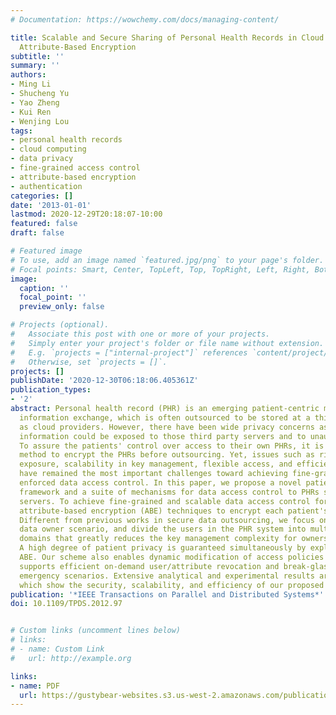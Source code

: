 ```yaml
---
# Documentation: https://wowchemy.com/docs/managing-content/

title: Scalable and Secure Sharing of Personal Health Records in Cloud Computing Using
  Attribute-Based Encryption
subtitle: ''
summary: ''
authors:
- Ming Li
- Shucheng Yu
- Yao Zheng
- Kui Ren
- Wenjing Lou
tags:
- personal health records
- cloud computing
- data privacy
- fine-grained access control
- attribute-based encryption
- authentication
categories: []
date: '2013-01-01'
lastmod: 2020-12-29T20:18:07-10:00
featured: false
draft: false

# Featured image
# To use, add an image named `featured.jpg/png` to your page's folder.
# Focal points: Smart, Center, TopLeft, Top, TopRight, Left, Right, BottomLeft, Bottom, BottomRight.
image:
  caption: ''
  focal_point: ''
  preview_only: false

# Projects (optional).
#   Associate this post with one or more of your projects.
#   Simply enter your project's folder or file name without extension.
#   E.g. `projects = ["internal-project"]` references `content/project/deep-learning/index.md`.
#   Otherwise, set `projects = []`.
projects: []
publishDate: '2020-12-30T06:18:06.405361Z'
publication_types:
- '2'
abstract: Personal health record (PHR) is an emerging patient-centric model of health
  information exchange, which is often outsourced to be stored at a third party, such
  as cloud providers. However, there have been wide privacy concerns as personal health
  information could be exposed to those third party servers and to unauthorized parties.
  To assure the patients' control over access to their own PHRs, it is a promising
  method to encrypt the PHRs before outsourcing. Yet, issues such as risks of privacy
  exposure, scalability in key management, flexible access, and efficient user revocation,
  have remained the most important challenges toward achieving fine-grained, cryptographically
  enforced data access control. In this paper, we propose a novel patient-centric
  framework and a suite of mechanisms for data access control to PHRs stored in semitrusted
  servers. To achieve fine-grained and scalable data access control for PHRs, we leverage
  attribute-based encryption (ABE) techniques to encrypt each patient's PHR file.
  Different from previous works in secure data outsourcing, we focus on the multiple
  data owner scenario, and divide the users in the PHR system into multiple security
  domains that greatly reduces the key management complexity for owners and users.
  A high degree of patient privacy is guaranteed simultaneously by exploiting multiauthority
  ABE. Our scheme also enables dynamic modification of access policies or file attributes,
  supports efficient on-demand user/attribute revocation and break-glass access under
  emergency scenarios. Extensive analytical and experimental results are presented
  which show the security, scalability, and efficiency of our proposed scheme.
publication: '*IEEE Transactions on Parallel and Distributed Systems*'
doi: 10.1109/TPDS.2012.97


# Custom links (uncomment lines below)
# links:
# - name: Custom Link
#   url: http://example.org

links:
- name: PDF
  url: https://gustybear-websites.s3.us-west-2.amazonaws.com/publication-li-scalable-secure-sharing-2013/Li+et+al.+-+2013+-+Scalable+and+Secure+Sharing+of+Personal+Health+Rec.pdf
---
```

